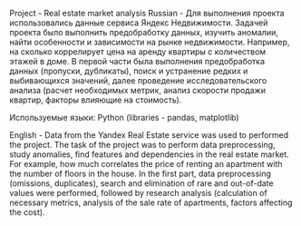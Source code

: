 Project - Real estate market analysis
Russian - Для выполнения проекта использовались данные сервиса Яндекс Недвижимости. Задачей проекта было выполнить предобработку данных, изучить аномалии, найти особенности и зависимости на рынке недвижимости. Например, на сколько коррелирует цена на аренду квартиры с количеством этажей в доме. В первой части была выполнения предобработка данных (пропуски, дубликаты), поиск и устранение редких и выбивающихся значений, далее проведение исследовательского анализа (расчет необходимых метрик, анализ скорости продажи квартир, факторы влияющие на стоимость).

Используемые языки: Python (libraries - pandas, matplotlib)

English - Data from the Yandex Real Estate service was used to performed the project. The task of the project was to perform data preprocessing, study anomalies, find features and dependencies in the real estate market. For example, how much correlates the price of renting an apartment with the number of floors in the house. In the first part, data preprocessing (omissions, duplicates), search and elimination of rare and out-of-date values were performed, followed by research analysis (calculation of necessary metrics, analysis of the sale rate of apartments, factors affecting the cost).
